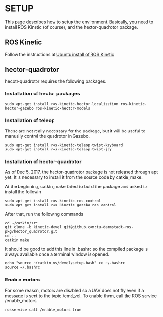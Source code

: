 # SETUP
This page describes how to setup the environment. Basically, you need to install ROS Kinetic (of course), and the hector-quadrotor package.

## ROS Kinetic
Follow the instructions at [Ubuntu install of ROS Kinetic](http://wiki.ros.org/kinetic/Installation/Ubuntu)

## hector-quadrotor
hecotr-quadrotor requires the following packages.
### Installation of hector packages
```
sudo apt-get install ros-kinetic-hector-localization ros-kinetic-hector-gazebo ros-kinetic-hector-models
```

### Installation of teleop
These are not really necessary for the package, but it will be useful to manually control the quadrotor in Gazebo.
```
sudo apt-get install ros-kinetic-teleop-twist-keyboard
sudo apt-get install ros-kinetic-teleop-twist-joy
```

### Installation of hector-quadrotor
As of Dec 5, 2017, the hector-quadrotor package is not released through apt yet. It is necessary to install it from the source code by catkin_make.

At the beginning, catkin_make failed to build the package and asked to install the followin
```
sudo apt-get install ros-kinetic-ros-control
sudo apt-get install ros-kinetic-gazebo-ros-control
```
After that, run the following commands
```
cd ~/catkin/src
git clone -b kinetic-devel git@github.com:tu-darmstadt-ros-pkg/hector_quadrotor.git
cd ..
catkin_make
```
It should be good to add this line in .bashrc so the compiled package is always available once a terminal window is opened.
```
echo "source ~/catkin_ws/devel/setup.bash" >> ~/.bashrc
source ~/.bashrc
```

### Enable motors
For some reason, motors are disabled so a UAV does not fly even if a message is sent to the topic /cmd_vel. To enable them, call the ROS service /enable_motors.
```
rosservice call /enable_motors true
```

